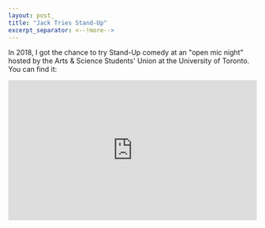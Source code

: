```yaml
---
layout: post_
title: "Jack Tries Stand-Up"
excerpt_separator: <--!more-->
---
```

In 2018, I got the chance to try Stand-Up comedy at an "open mic night" hosted by the Arts & Science Students' Union at the University of Toronto.  You can find it:

<div style="margin-top:1em;margin-bottom:1em">
  <div style="position:relative;padding-top:56.25%;">
    <iframe src="https://www.youtube.com/embed/Ma_2KTk8gtA" frameborder="0" allowfullscreen
      style="position:absolute;top:0;left:0;width:100%;height:100%;"></iframe>
  </div>
</div>
